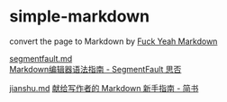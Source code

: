 # simple-markdown


 convert the page to Markdown by [Fuck Yeah Markdown](http://fuckyeahmarkdown.com/)



[segmentfault.md](segmentfault.md)  
[Markdown编辑器语法指南 - SegmentFault 思否](https://segmentfault.com/markdown)  


 [jianshu.md](jianshu.md)
 [献给写作者的 Markdown 新手指南 - 简书](https://www.jianshu.com/p/q81RER)



